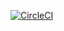 [![CircleCI](https://circleci.com/gh/jameswillock/league.svg?style=svg)](https://circleci.com/gh/jameswillock/league)
